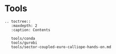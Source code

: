 # Tools

```{eval-rst}
.. toctree::
   :maxdepth: 2
   :caption: Contents

   tools/conda
   tools/gurobi
   tools/sector-coupled-euro-calliope-hands-on.md
```
